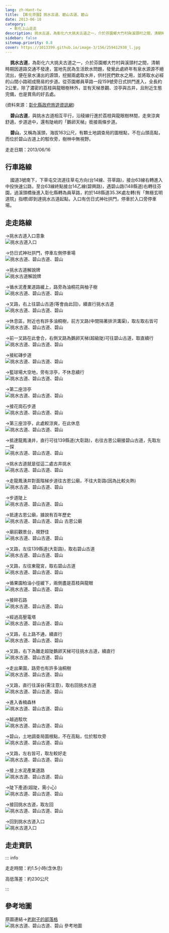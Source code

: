 ```yaml
---
lang: zh-Hant-tw
title: 【彰化芬園】挑水古道、碧山古道、碧山
date: 2013-06-18
category: 
  - 彰化上山走走
description: 挑水古道，為彰化六大挑夫古道之一，介於芬園鄉大竹村與溪頭村之間，清朝時期因道路交通不發達，當地先民為生活飲水問題，發覺此處終年有泉水源源不絕流出，便在泉水湧出的源頭，挖掘兩處取水井，供村民們飲水之用，並將取水必經的山間小路砌成簡易的步道。從芬園鄉員草路一段159號旁日式拱門進入，全長約2公里，除了濃密的荔枝與龍眼樹林外，並有天梯景觀、涼亭與古井，且附近生態完備，也是賞鳥的好去處。
sidebar: false
sitemap.priority: 0.8
cover: https://1013399.github.io/image-3/156/259412938_l.jpg
---
```


    **挑水古道**，為彰化六大挑夫古道之一，介於芬園鄉大竹村與溪頭村之間，清朝時期因道路交通不發達，當地先民為生活飲水問題，發覺此處終年有泉水源源不絕流出，便在泉水湧出的源頭，挖掘兩處取水井，供村民們飲水之用，並將取水必經的山間小路砌成簡易的步道。從芬園鄉員草路一段159號旁日式拱門進入，全長約2公里，除了濃密的荔枝與龍眼樹林外，並有天梯景觀、涼亭與古井，且附近生態完備，也是賞鳥的好去處。

(資料來源：[彰化縣政府旅遊資訊網](http://tourism.chcg.gov.tw/tc/hopSpotInfo.aspx?id=249&chk=6ab3b646-e134-4f70-befb-f5c4e97abaa2))  

<!-- more -->

    **碧山古道**，與挑水古道相互平行，沿稜線行進於荔枝與龍眼樹林間，走來涼爽舒適，步道途中，還有陡峭的「鵝卵天梯」銜接兩條步道。 

    **碧山**，又稱為溪頭，海拔163公尺，有顆土地調查局的圖根點，不在山頭高點，而位於碧山古道上的駁坎旁，樹林中無視野。

走走日期：2013/06/16

## 行車路線  
    國道3號南下，下草屯交流道往草屯方向(台14線、芬草路)，接台63線右轉進入中投快速公路，至台63線終點接台14乙線(碧興路)，遇碧山路(148縣道)右轉往芬園，過溪頭橋後進入彰化縣轉為員草路，約於148縣道35.3K處左轉(有「無極玄明道院」指標)即到達挑水古道起點，入口有仿日式神社拱門，停車於入口旁停車場。

## 走走路線  
→挑水古道入口意象  
![挑水古道入口](https://1013399.github.io/image-3/156/259412938_l.jpg)

→仿日式神社拱門，停車左側停車場  
![挑水古道、碧山古道、碧山](https://1013399.github.io/image-3/156/259412943_l.jpg)

→挑水古道解說牌  
![挑水古道解說牌](https://1013399.github.io/image-3/156/259412948_l.jpg)

→循水泥產業道路緩上，路旁為油桐花與柚子樹  
![挑水古道、碧山古道、碧山](https://1013399.github.io/image-3/156/259412958_l.jpg)

→叉路，右上往碧山古道(等會由此回)，續直行挑水古道  
![挑水古道、碧山古道、碧山](https://1013399.github.io/image-3/156/259412968_l.jpg)

→休息區，附近也有許多油桐樹，前方叉路(中間隔著排洪溝渠)，取左取右皆可  
![挑水古道、碧山古道、碧山](https://1013399.github.io/image-3/156/259412972_l.jpg)

→前一叉路在此會合，右側叉路為鵝卵天梯(超級陡)可往碧山古道，取直續行  
![挑水古道、碧山古道、碧山](https://1013399.github.io/image-3/156/259412980_l.jpg)

→接紅磚步道  
![挑水古道、碧山古道、碧山](https://1013399.github.io/image-3/156/259412991_l.jpg)

→籃球場大空地，旁有涼亭，不休息續行  
![挑水古道、碧山古道、碧山](https://1013399.github.io/image-3/156/259412998_l.jpg)

→第二座涼亭  
![挑水古道、碧山古道、碧山](https://1013399.github.io/image-3/156/259413007_l.jpg)

→接花崗石步道  
![挑水古道、碧山古道、碧山](https://1013399.github.io/image-3/156/259413017_l.jpg)

→第三座涼亭，此處較涼爽，在此休息  
![挑水古道、碧山古道、碧山](https://1013399.github.io/image-3/156/259413027_l.jpg)

→抵達龍鳳湧井，直行可往139縣道(大彰路)，右往古恩公廟接碧山古道，先取左一探  
![挑水古道、碧山古道、碧山](https://1013399.github.io/image-3/156/259413035_l.jpg)

→挑水古道就是從這二處古井挑水  
![挑水古道、碧山古道、碧山](https://1013399.github.io/image-3/156/259413045_l.jpg)

→走龍鳳湧井對面階梯步道往古恩公廟，不往大彰路(因為比較炎熱)  
![挑水古道、碧山古道、碧山](https://1013399.github.io/image-3/156/259413056_l.jpg)

→步道陡上  
![挑水古道、碧山古道、碧山](https://1013399.github.io/image-3/156/259413063_l.jpg)

→抵達古恩公廟，據說有百年歷史  
![挑水古道、碧山古道、碧山 古恩公廟](https://1013399.github.io/image-3/156/259413068_l.jpg)

→廟前觀景台，視野佳  
![挑水古道、碧山古道、碧山](https://1013399.github.io/image-3/156/259413073_l.jpg)

→叉路，左往139縣道(大彰路)，取右碧山古道  
![挑水古道、碧山古道、碧山](https://1013399.github.io/image-3/156/259413086_l.jpg)

→叉路，左往東龍宮，取右碧山古道  
![挑水古道、碧山古道、碧山](https://1013399.github.io/image-3/156/259413091_l.jpg)

→循果園柏油小徑緩下，兩側盡是荔枝與龍眼  
![挑水古道、碧山古道、碧山](https://1013399.github.io/image-3/156/259413102_l.jpg)

→接碎石路  
![挑水古道、碧山古道、碧山](https://1013399.github.io/image-3/156/259413111_l.jpg)

→經過高壓電塔  
![挑水古道、碧山古道、碧山](https://1013399.github.io/image-3/156/259413124_l.jpg)

→叉路，右上路不通，續直行  
![挑水古道、碧山古道、碧山](https://1013399.github.io/image-3/156/259413128_l.jpg)

→叉路，右下為難走超陡鵝卵天梯可往挑水古道，續直行  
![挑水古道、碧山古道、碧山](https://1013399.github.io/image-3/156/259413138_l.jpg)

→走出果園，路旁也有許多油桐樹  
![挑水古道、碧山古道、碧山](https://1013399.github.io/image-3/156/259413145_l.jpg)

→叉路，直行往溪谷(需注意)，取右回挑水古道  
![挑水古道、碧山古道、碧山](https://1013399.github.io/image-3/156/259413152_l.jpg)

→進入香楠森林  
![挑水古道、碧山古道、碧山](https://1013399.github.io/image-3/156/259412844_l.jpg)

→越過駁坎  
![挑水古道、碧山古道、碧山](https://1013399.github.io/image-3/156/259412866_l.jpg)

→碧山，土地調查局圖根點，不在高點，位於駁坎旁  
![挑水古道、碧山古道、碧山](https://1013399.github.io/image-3/156/259412872_l.jpg)

→叉路，左右皆可，取左較好走  
![挑水古道、碧山古道、碧山](https://1013399.github.io/image-3/156/259412880_l.jpg)

→接上水泥產業道路  
![挑水古道、碧山古道、碧山](https://1013399.github.io/image-3/156/259412891_l.jpg)

→陡下產道(超陡，需小心)  
![挑水古道、碧山古道、碧山](https://1013399.github.io/image-3/156/259412902_l.jpg)

→接回挑水古道，取左回  
![挑水古道、碧山古道、碧山](https://1013399.github.io/image-3/156/259412922_l.jpg)

→回到挑水古道入口  
![挑水古道入口](https://1013399.github.io/image-3/156/259412933_l.jpg)

## 走走資訊

::: info

走走時間：約1.5小時(含休息)

高低落差：約230公尺

:::

## 參考地圖  
原圖連結→[老尉子的部落格](http://blog.xuite.net/laoweiz/blog/35137511)  
![挑水古道、碧山古道、碧山 參考地圖](https://1013399.github.io/image-3/156/259413225_l.jpg)